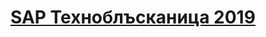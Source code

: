 # <a href="https://saplabsbg.github.io/technoteaser/docs/technoteaser2019/">SAP Техноблъсканица 2019</a>

